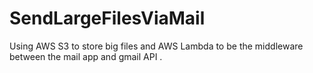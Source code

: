 # SendLargeFilesViaMail
Using AWS S3 to store big files and AWS Lambda to be the middleware between the mail app and gmail API .
